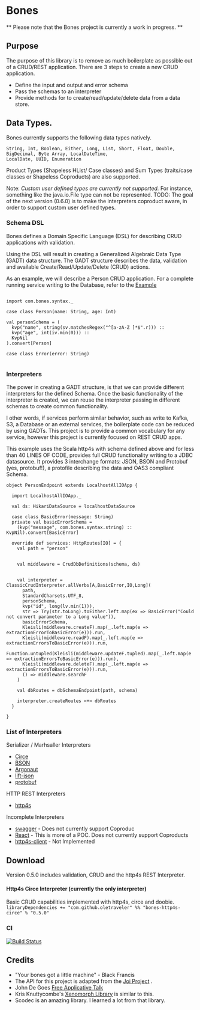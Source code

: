 # Bones

** Please note that the Bones project is currently a work in progress. **

## Purpose

The purpose of this library is to remove as much boilerplate as possible out of a CRUD/REST application.
There are 3 steps to create a new CRUD application.
 * Define the input and output and error schema
 * Pass the schemas to an interpreter
 * Provide methods for to create/read/update/delete data from a data store.
 
 
## Data Types.

Bones currently supports the following data types natively.

```
String, Int, Boolean, Either, Long, List, Short, Float, Double, BigDecimal, Byte Array, LocalDateTime,
LocalDate, UUID, Enumeration
```

Product Types (Shapeless HList/ Case classes) and Sum Types (traits/case classes or Shapeless Coproducts) are also supported.

Note: *Custom user defined types are currently not supported.*  For instance, something like 
the java.io.File type can not be represented.  TODO: The goal of the next version (0.6.0) is to 
make the interpreters coproduct aware, in order to support custom user defined types.  
 

### Schema DSL
Bones defines a Domain Specific Language (DSL) for describing CRUD applications with validation.

Using the DSL will result in creating a Generalized Algebraic Data Type (GADT) data structure.
The GADT structure describes the data, validation and available Create/Read/Update/Delete (CRUD) actions.
 
As an example, we will describe a Person CRUD application.  For a complete running service writing to the Database,
refer to the [Example](https://github.com/OleTraveler/bones/blob/master/examples/http4s-examples/src/main/scala/com/bones/PersonEndpoint.scala
)

```$scala

import com.bones.syntax._

case class Person(name: String, age: Int)

val personSchema = (
  kvp("name", string(sv.matchesRegex("^[a-zA-Z ]*$".r))) ::
  kvp("age", int(iv.min(0))) ::
  KvpNil
).convert[Person]

case class Error(error: String)
  
```


### Interpreters

The power in creating a GADT structure, is that we can provide different interpreters for the defined Schema.
Once the basic functionality of the interpreter is created, we can reuse the interpreter passing in different schemas
to create common functionality.

I other words, if services perform similar behavior, 
such as write to Kafka, S3, a Database or an external services, the boilerplate code can be reduced by using GADTs.
This project is to provide a common vocabulary for any service, however this project is currently focused on 
REST CRUD apps.
 
This example uses the Scala http4s with schema defined above and for less than 40 LINES OF CODE, provides full CRUD functionality writing to 
a JDBC datasource.  It provides 3 interchange formats: JSON, BSON and Protobuf (yes, protobuf!), 
a protofile describing the data and OAS3 compliant Schema.


```$scala
object PersonEndpoint extends LocalhostAllIOApp {

  import LocalhostAllIOApp._

  val ds: HikariDataSource = localhostDataSource
  
  case class BasicError(message: String)
  private val basicErrorSchema =
    (kvp("message", com.bones.syntax.string) :: KvpNil).convert[BasicError]  

  override def services: HttpRoutes[IO] = {
    val path = "person"
    
    
    val middleware = CrudDbDefinitions(schema, ds)


    val interpreter = ClassicCrudInterpreter.allVerbs[A,BasicError,IO,Long](
      path,
      StandardCharsets.UTF_8,
      personSchema,
      kvp("id", long(lv.min(1))),
      str => Try(str.toLong).toEither.left.map(ex => BasicError("Could not convert parameter to a Long value")),
      basicErrorSchema,
      Kleisli(middleware.createF).map(_.left.map(e => extractionErrorToBasicError(e))).run,
      Kleisli(middleware.readF).map(_.left.map(e => extractionErrorsToBasicError(e))).run,
      Function.untupled(Kleisli(middleware.updateF.tupled).map(_.left.map(e => extractionErrorsToBasicError(e))).run),
      Kleisli(middleware.deleteF).map(_.left.map(e => extractionErrorsToBasicError(e))).run,
      () => middleware.searchF
    )

    val dbRoutes = dbSchemaEndpoint(path, schema)

    interpreter.createRoutes <+> dbRoutes  
  }
    
}
```

### List of Interpreters

Serializer / Marhsaller Interpreters
* [Circe](interchante-format-interpreters/circe)
* [BSON](interchante-format-interpreters/bson)
* [Argonaut](interchante-format-interpreters/argonaut)
* [lift-json](interchante-format-interpreters/lift-json)
* [protobuf](interchante-format-interpreters/protobuf)

HTTP REST Interpreters
* [http4s](rest-interpreteres/http4s-interpreter)

Incomplete Interpreters
* [swagger](interchante-format-interpreters/swagger-oas3) - Does not currently support Coproduc
* [React](client-interpreters/react) - This is more of a POC.  Does not currently support Coproducts
* [http4s-client](client-interpreters/http4s-client) - Not Implemented 


## Download

Version 0.5.0 includes validation, CRUD and the http4s REST Interpreter.


#### Http4s Circe Interpreter (currently the only interpreter)
Basic CRUD capabilities implemented with http4s, circe and doobie.
```libraryDependencies += "com.github.oletraveler" %% "bones-http4s-circe" % "0.5.0"```

### CI
[![Build Status](https://travis-ci.org/OleTraveler/bones.svg?branch=master)](https://travis-ci.org/OleTraveler/bones)



## Credits

* "Your bones got a little machine" - Black Francis
* The API for this project is adapted from the [Joi Project](https://github.com/hapijs/joi) .
* John De Goes [Free Applicative Talk](https://www.youtube.com/watch?v=H28QqxO7Ihc)
* Kris Knuttycombe's [Xenomorph Library](https://github.com/nuttycom/xenomorph) is similar to this.
* Scodec is an amazing library.  I learned a lot from that library.







  
